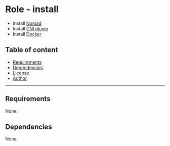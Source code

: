 # Role - install

- Install [Nomad](https://developer.hashicorp.com/nomad)
- Install [CNI plugin](https://github.com/containernetworking/cni)
- Install [Docker](https://docs.docker.com/)

## Table of content

- [Requirements](#requirements)
- [Dependencies](#dependencies)
- [License](#license)
- [Author](#author)

---

## Requirements

None.




## Dependencies

None.
